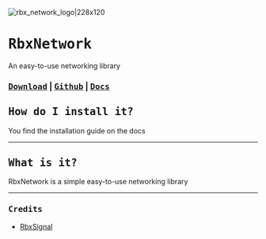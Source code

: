 ![rbx_network_logo|228x120](upload://bNpUyZz5PMXZnwcWMlF1SMtfxQh.png)

# <kbd>RbxNetwork</kbd>

An easy-to-use networking library

### <kbd>[Download](https://www.roblox.com/library/11778868585/RbxNetwork)</kbd> | <kbd>[Github](https://github.com/Command17/RbxNetwork)</kbd> | <kbd>[Docs](https://command17.gitbook.io/rbxnetwork/)</kbd>

## <kbd>How do I install it?</kbd>

You find the installation guide on the docs

---

## <kbd>What is it?</kbd>

RbxNetwork is a simple easy-to-use networking library

---

### <kbd>Credits</kbd>

- [RbxSignal](https://github.com/Command17/RbxSignal)
